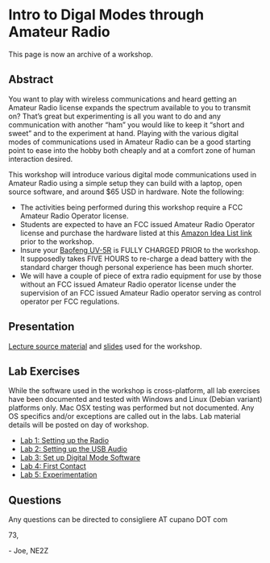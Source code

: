 Intro to Digal Modes through Amateur Radio
=================================

This page is now an archive of a workshop.

Abstract
--------

You want to play with wireless communications and heard getting an Amateur Radio license expands the spectrum available to you to transmit on? That’s great but experimenting is all you want to do and any communication with another “ham” you would like to keep it “short and sweet” and to the experiment at hand. Playing with the various digital modes of communications used in Amateur Radio can be a good starting point to ease into the hobby both cheaply and at a comfort zone of human interaction desired.

This workshop will introduce various digital mode communications used in Amateur Radio using a simple setup they can build with a laptop, open source software, and around $65 USD in hardware. Note the following:

*   The activities being performed during this workshop require a FCC Amateur Radio Operator license.
*   Students are expected to have an FCC issued Amateur Radio Operator license and purchase the hardware listed at this [Amazon Idea List link](https://www.amazon.com/ideas/amzn1.account.AH5S4BJ5PPL4D3HWHTUP4QXWMPKQ/4KZLNKQWCLE?ref=idea_share) prior to the workshop.
*   Insure your [Baofeng UV-5R](BaoFeng_UV-5R_Manual.pdf) is FULLY CHARGED PRIOR to the workshop. It supposedly takes FIVE HOURS to re-charge a dead battery with the standard charger though personal experience has been much shorter.
*   We will have a couple of piece of extra radio equipment for use by those without an FCC issued Amateur Radio operator license under the supervision of an FCC issued Amateur Radio operator serving as control operator per FCC regulations.

Presentation
------------

[Lecture source material](Amateur-Radio-Using-Digital-Modes_Lecture_v2-0.pdf) and [slides](Amateur-Radio-Using-Digital-Modes_Presentation_v2-0.pdf) used for the workshop.

Lab Exercises
-------------

While the software used in the workshop is cross-platform, all lab exercises have been documented and tested with Windows and Linux (Debian variant) platforms only. Mac OSX testing was performed but not documented. Any OS specifics and/or exceptions are called out in the labs. Lab material details will be posted on day of workshop.

*   [Lab 1: Setting up the Radio](Amateur-Radio-Using-Digital-Modes_Lab1_v2-0.pdf)
*   [Lab 2: Setting up the USB Audio](Amateur-Radio-Using-Digital-Modes_Lab2_v2-0.pdf)
*   [Lab 3: Set up Digital Mode Software](Amateur-Radio-Using-Digital-Modes_Lab3_v2-0.pdf)
*   [Lab 4: First Contact](Amateur-Radio-Using-Digital-Modes_Lab4_v2-0.pdf)
*   [Lab 5: Experimentation](Amateur-Radio-Using-Digital-Modes_Lab5_v2-0.pdf)

Questions
---------

Any questions can be directed to consigliere AT cupano DOT com

73,

\- Joe, NE2Z
